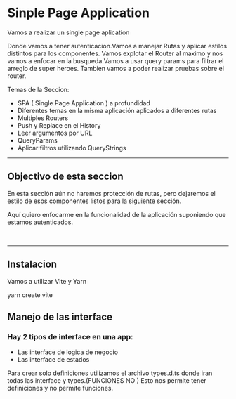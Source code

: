 # Sinple Page Application

Vamos a realizar un single page aplication

Donde vamos a tener autenticacion.Vamos a manejar Rutas y aplicar estilos distintos para los componentes.
Vamos explotar el Router al maximo y nos vamos a enfocar en la busqueda.Vamos a usar query params para filtrar el arreglo de super heroes.
Tambien vamos a poder realizar pruebas sobre el router.

Temas de la Seccion:

- SPA ( Single Page Application ) a profundidad
- Diferentes temas en la misma aplicación aplicados a diferentes rutas
- Multiples Routers
- Push y Replace en el History
- Leer argumentos por URL
- QueryParams
- Aplicar filtros utilizando QueryStrings

<hr>

## Objectivo de esta seccion

En esta sección aún no haremos protección de rutas, pero dejaremos el estilo de esos componentes listos para la siguiente sección.

Aquí quiero enfocarme en la funcionalidad de la aplicación suponiendo que estamos autenticados.

<br>
<hr>

## Instalacion

Vamos a utilizar Vite y Yarn

yarn create vite

## Manejo de las interface

### Hay 2 tipos de interface en una app:

- Las interface de logica de negocio
- Las interface de estados

Para crear solo definiciones utilizamos el archivo types.d.ts donde iran todas las interface y types.(FUNCIONES NO )
Esto nos permite tener definiciones y no permite funciones.
